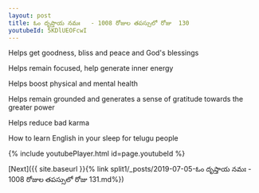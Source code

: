 ```yaml
---
layout: post
title: ఓం దృప్తాయ నమః   - 1008 రోజుల తపస్సులో రోజు  130
youtubeId: 5KDlUEOFcwI
---
```

 
 
Helps get goodness, bliss and peace and God's blessings
 
Helps remain focused, help generate inner energy 
 
Helps boost physical and mental health 
 
Helps remain grounded and generates a sense of gratitude towards the greater power 
 
Helps reduce bad karma
 
How to learn English in your sleep for telugu people
 
 
 
 


{% include youtubePlayer.html id=page.youtubeId %}
 
[Next]({{ site.baseurl }}{% link split1/_posts/2019-07-05-ఓం దృప్తాయ నమః   - 1008 రోజుల తపస్సులో రోజు 131.md%})
 
